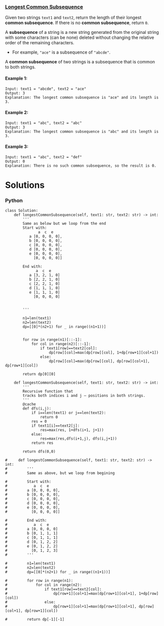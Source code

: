 ### [Longest Common Subsequence](https://leetcode.com/problems/longest-common-subsequence/) <br>

Given two strings `text1` and `text2`, return the length of their longest **common subsequence**. If there is no **common subsequence**, return `0`.

A **subsequence** of a string is a new string generated from the original string with some characters (can be none) deleted without changing the relative order of the remaining characters.

 - For example, `"ace"` is a subsequence of `"abcde"`.

A **common subsequence** of two strings is a subsequence that is common to both strings.

 

#### Example 1:

```
Input: text1 = "abcde", text2 = "ace" 
Output: 3  
Explanation: The longest common subsequence is "ace" and its length is 3.

```

#### Example 2:

```
Input: text1 = "abc", text2 = "abc"
Output: 3
Explanation: The longest common subsequence is "abc" and its length is 3.

```

#### Example 3:

```
Input: text1 = "abc", text2 = "def"
Output: 0
Explanation: There is no such common subsequence, so the result is 0.

```

# Solutions

### Python
```
class Solution:
    def longestCommonSubsequence(self, text1: str, text2: str) -> int:
        '''
        Same as below but we loop from the end
        Start with:
               a  c  e
           a [0, 0, 0, 0], 
           b [0, 0, 0, 0], 
           c [0, 0, 0, 0], 
           d [0, 0, 0, 0], 
           e [0, 0, 0, 0], 
             [0, 0, 0, 0]]
            
        End with:
              a  c  e
           a [3, 2, 1, 0]
           b [2, 2, 1, 0]
           c [2, 2, 1, 0]
           d [1, 1, 1, 0]
           e [1, 1, 1, 0]
             [0, 0, 0, 0]


        '''            
        
        n1=len(text1)
        n2=len(text2)
        dp=[[0]*(n2+1) for _ in range((n1+1))]
        
        
        for row in range(n1)[::-1]:
            for col in range(n2)[::-1]:
                if text1[row]==text2[col]:
                    dp[row][col]=max(dp[row][col], 1+dp[row+1][col+1])
                else:
                    dp[row][col]=max(dp[row][col], dp[row][col+1], dp[row+1][col])
                       
        return dp[0][0]
    
    def longestCommonSubsequence(self, text1: str, text2: str) -> int:
        '''
        Recursive function that 
        tracks both indices i and j — positions in both strings.
        '''
        @cache
        def dfs(i,j):
            if i==len(text1) or j==len(text2):
                return 0
            res = 0
            if text1[i]==text2[j]:
                res=max(res, 1+dfs(i+1, j+1))
            else:
                res=max(res,dfs(i+1,j), dfs(i,j+1))
            return res        

        return dfs(0,0)

#     def longestCommonSubsequence(self, text1: str, text2: str) -> int:
#         '''
#         Same as above, but we loop from begining
        
#         Start with:
#            a  c  e
#         a [0, 0, 0, 0], 
#         b [0, 0, 0, 0], 
#         c [0, 0, 0, 0], 
#         d [0, 0, 0, 0], 
#         e [0, 0, 0, 0], 
#           [0, 0, 0, 0]]
          
#         End with:          
#            a  c  e
#         a [0, 0, 0, 0]
#         b [0, 1, 1, 1]
#         c [0, 1, 1, 1]
#         d [0, 1, 2, 2]
#         e [0, 1, 2, 2]
#           [0, 1, 2, 3]
#         '''            
        
#         n1=len(text1)
#         n2=len(text2)
#         dp=[[0]*(n2+1) for _ in range((n1+1))]
                
#         for row in range(n1):
#             for col in range(n2):
#                 if text1[row]==text2[col]:
#                     dp[row+1][col+1]=max(dp[row+1][col+1], 1+dp[row][col])
#                 else:
#                     dp[row+1][col+1]=max(dp[row+1][col+1], dp[row][col+1], dp[row+1][col])
        
#         return dp[-1][-1]    

```
